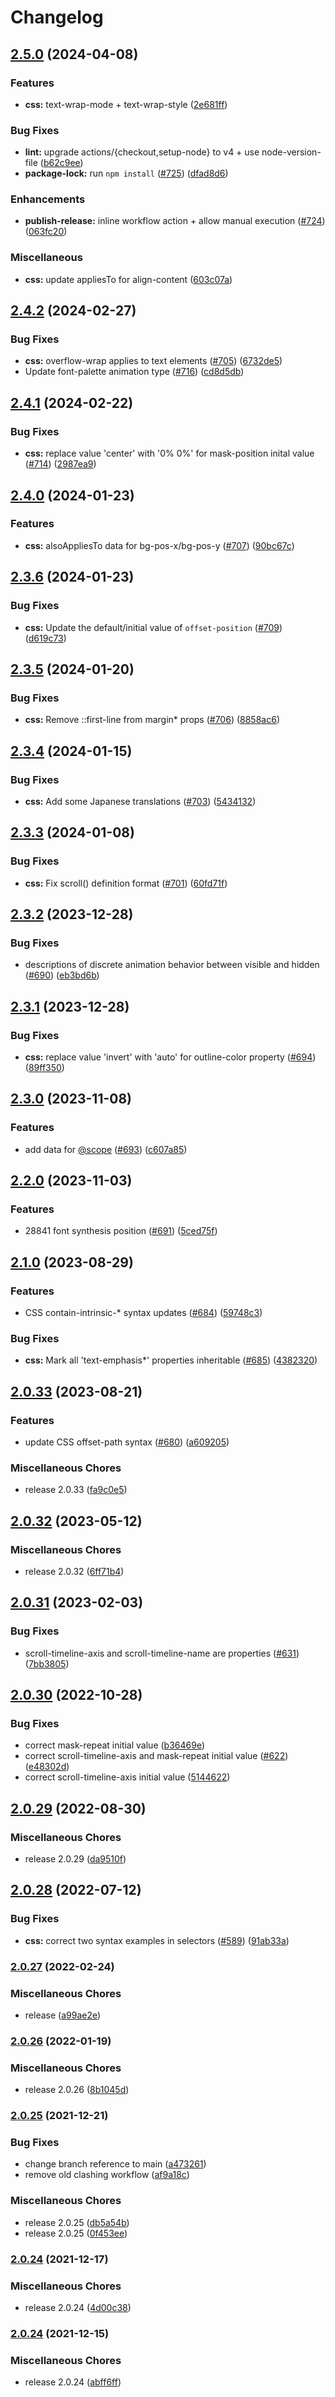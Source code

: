 # Changelog

## [2.5.0](https://github.com/mdn/data/compare/v2.4.2...v2.5.0) (2024-04-08)


### Features

* **css:** text-wrap-mode + text-wrap-style ([2e681ff](https://github.com/mdn/data/commit/2e681ff548d9bbd5a5ba24e128a25d957fdb1eca))


### Bug Fixes

* **lint:** upgrade actions/{checkout,setup-node} to v4 + use node-version-file ([b62c9ee](https://github.com/mdn/data/commit/b62c9ee5a1d4ec3b7fcde9dbdd949559e45d118f))
* **package-lock:** run `npm install` ([#725](https://github.com/mdn/data/issues/725)) ([dfad8d6](https://github.com/mdn/data/commit/dfad8d60036ef78eba506a6f19a7e8ec65581537))


### Enhancements

* **publish-release:** inline workflow action + allow manual execution ([#724](https://github.com/mdn/data/issues/724)) ([063fc20](https://github.com/mdn/data/commit/063fc20dd14c7ae0d95367bc699195cd3cc6f949))


### Miscellaneous

* **css:** update appliesTo for align-content ([603c07a](https://github.com/mdn/data/commit/603c07a8c3fc3365b9fb296ccadf2dd9c18eea0a))

## [2.4.2](https://github.com/mdn/data/compare/v2.4.1...v2.4.2) (2024-02-27)


### Bug Fixes

* **css:** overflow-wrap applies to text elements ([#705](https://github.com/mdn/data/issues/705)) ([6732de5](https://github.com/mdn/data/commit/6732de553d1efcd4019d56db58c829d6a0ee6bc8))
* Update font-palette animation type ([#716](https://github.com/mdn/data/issues/716)) ([cd8d5db](https://github.com/mdn/data/commit/cd8d5db3ae744fbeb3ce7036e5255ae78182b462))

## [2.4.1](https://github.com/mdn/data/compare/v2.4.0...v2.4.1) (2024-02-22)


### Bug Fixes

* **css:** replace value 'center' with '0% 0%' for mask-position inital value ([#714](https://github.com/mdn/data/issues/714)) ([2987ea9](https://github.com/mdn/data/commit/2987ea9827a8e8a29cbae0ed0a6bf02dffab3301))

## [2.4.0](https://github.com/mdn/data/compare/v2.3.6...v2.4.0) (2024-01-23)


### Features

* **css:** alsoAppliesTo data for bg-pos-x/bg-pos-y ([#707](https://github.com/mdn/data/issues/707)) ([90bc67c](https://github.com/mdn/data/commit/90bc67ca14d8c428460bf34db12aae66a8f38580))

## [2.3.6](https://github.com/mdn/data/compare/v2.3.5...v2.3.6) (2024-01-23)


### Bug Fixes

* **css:** Update the default/initial value of `offset-position` ([#709](https://github.com/mdn/data/issues/709)) ([d619c73](https://github.com/mdn/data/commit/d619c737a0eab510c0a4bcf8048b434b0eb4ef0a))

## [2.3.5](https://github.com/mdn/data/compare/v2.3.4...v2.3.5) (2024-01-20)


### Bug Fixes

* **css:** Remove ::first-line from margin* props ([#706](https://github.com/mdn/data/issues/706)) ([8858ac6](https://github.com/mdn/data/commit/8858ac63fca5127b9137413338a852f2b251cf50))

## [2.3.4](https://github.com/mdn/data/compare/v2.3.3...v2.3.4) (2024-01-15)


### Bug Fixes

* **css:** Add some Japanese translations ([#703](https://github.com/mdn/data/issues/703)) ([5434132](https://github.com/mdn/data/commit/54341321de6fde13e2b8fba92621dad7ba3bd00f))

## [2.3.3](https://github.com/mdn/data/compare/v2.3.2...v2.3.3) (2024-01-08)


### Bug Fixes

* **css:** Fix scroll() definition format ([#701](https://github.com/mdn/data/issues/701)) ([60fd71f](https://github.com/mdn/data/commit/60fd71fd064c243cfc7a96e8aef4fef7994cc8b9))

## [2.3.2](https://github.com/mdn/data/compare/v2.3.1...v2.3.2) (2023-12-28)


### Bug Fixes

* descriptions of discrete animation behavior between visible and hidden ([#690](https://github.com/mdn/data/issues/690)) ([eb3bd6b](https://github.com/mdn/data/commit/eb3bd6beb1f3f1fbac11a1763aaf8b2c136ac356))

## [2.3.1](https://github.com/mdn/data/compare/v2.3.0...v2.3.1) (2023-12-28)


### Bug Fixes

* **css:** replace value 'invert' with 'auto' for outline-color property ([#694](https://github.com/mdn/data/issues/694)) ([89ff350](https://github.com/mdn/data/commit/89ff35078e47377f2175702cd83f08fe5d4f45bc))

## [2.3.0](https://github.com/mdn/data/compare/v2.2.0...v2.3.0) (2023-11-08)


### Features

* add data for [@scope](https://github.com/scope) ([#693](https://github.com/mdn/data/issues/693)) ([c607a85](https://github.com/mdn/data/commit/c607a85f66e4137e1790cdac8e39c3a09a038848))

## [2.2.0](https://github.com/mdn/data/compare/v2.1.0...v2.2.0) (2023-11-03)


### Features

* 28841 font synthesis position ([#691](https://github.com/mdn/data/issues/691)) ([5ced75f](https://github.com/mdn/data/commit/5ced75feb9c1c7096c3ce7b2844fa29104d5f3cb))

## [2.1.0](https://github.com/mdn/data/compare/v2.0.33...v2.1.0) (2023-08-29)


### Features

* CSS contain-intrinsic-* syntax updates ([#684](https://github.com/mdn/data/issues/684)) ([59748c3](https://github.com/mdn/data/commit/59748c3705842f6ef78622e38c208eb5b9f6e6b8))


### Bug Fixes

* **css:** Mark all 'text-emphasis*' properties inheritable ([#685](https://github.com/mdn/data/issues/685)) ([4382320](https://github.com/mdn/data/commit/4382320919e033de157f923172f3877045493951))

## [2.0.33](https://github.com/mdn/data/compare/v2.0.32...v2.0.33) (2023-08-21)


### Features

* update CSS offset-path syntax ([#680](https://github.com/mdn/data/issues/680)) ([a609205](https://github.com/mdn/data/commit/a6092053a42f8ae15c3d16148980e22dffa41634))


### Miscellaneous Chores

* release 2.0.33 ([fa9c0e5](https://github.com/mdn/data/commit/fa9c0e5fb5bf95df0daa6689c0bc7cf874bda0e6))

## [2.0.32](https://github.com/mdn/data/compare/v2.0.32...v2.0.32) (2023-05-12)


### Miscellaneous Chores

* release 2.0.32 ([6ff71b4](https://github.com/mdn/data/commit/6ff71b4956f7d3ad3fe5fd27cdd84881da8fc0a4))

## [2.0.31](https://github.com/mdn/data/compare/v2.0.30...v2.0.31) (2023-02-03)


### Bug Fixes

* scroll-timeline-axis and scroll-timeline-name are properties ([#631](https://github.com/mdn/data/issues/631)) ([7bb3805](https://github.com/mdn/data/commit/7bb3805b883fd75f79826bd5cd1582e1cc1bcc55))

## [2.0.30](https://github.com/mdn/data/compare/v2.0.29...v2.0.30) (2022-10-28)


### Bug Fixes

* correct mask-repeat initial value ([b36469e](https://github.com/mdn/data/commit/b36469e253ba551ba2a5a9738b814522309e5f6a))
* correct scroll-timeline-axis and mask-repeat initial value ([#622](https://github.com/mdn/data/issues/622)) ([e48302d](https://github.com/mdn/data/commit/e48302df0348c753db319c059cd5827b3603807d))
* correct scroll-timeline-axis initial value ([5144622](https://github.com/mdn/data/commit/51446221397120b25d39125bb608a2572c47b0d2))

## [2.0.29](https://github.com/mdn/data/compare/v2.0.28...v2.0.29) (2022-08-30)


### Miscellaneous Chores

* release 2.0.29 ([da9510f](https://github.com/mdn/data/commit/da9510f7c6cbb79e6eeda6dda51bc39358301ea6))

## [2.0.28](https://github.com/mdn/data/compare/v2.0.27...v2.0.28) (2022-07-12)


### Bug Fixes

* **css:** correct two syntax examples in selectors ([#589](https://github.com/mdn/data/issues/589)) ([91ab33a](https://github.com/mdn/data/commit/91ab33a40bf2dfd75286a01785453705105533e8))

### [2.0.27](https://github.com/mdn/data/compare/v2.0.26...v2.0.27) (2022-02-24)


### Miscellaneous Chores

* release ([a99ae2e](https://github.com/mdn/data/commit/a99ae2ebfeb930524c18f8d46954e8e32ab6b630))

### [2.0.26](https://www.github.com/mdn/data/compare/v2.0.25...v2.0.26) (2022-01-19)


### Miscellaneous Chores

* release 2.0.26 ([8b1045d](https://www.github.com/mdn/data/commit/8b1045dc488c7b278c933143efd1bdba75b6832f))

### [2.0.25](https://www.github.com/mdn/data/compare/v2.0.24...v2.0.25) (2021-12-21)


### Bug Fixes

* change branch reference to main ([a473261](https://www.github.com/mdn/data/commit/a473261308cf82ee387cec886c70ef3d570fc957))
* remove old clashing workflow ([af9a18c](https://www.github.com/mdn/data/commit/af9a18ce3af2cbca83582debf3c3d3fc0ace7402))


### Miscellaneous Chores

* release 2.0.25 ([db5a54b](https://www.github.com/mdn/data/commit/db5a54ba4f3c28b52d0801e115fd5ff0a0052743))
* release 2.0.25 ([0f453ee](https://www.github.com/mdn/data/commit/0f453eedadbd9065d552203260210bdfafa9d7ff))

### [2.0.24](https://www.github.com/mdn/data/compare/v2.0.24...v2.0.24) (2021-12-17)


### Miscellaneous Chores

* release 2.0.24 ([4d00c38](https://www.github.com/mdn/data/commit/4d00c386efe1cfbf536bb3bc80fed6d687f9ad04))

### [2.0.24](https://www.github.com/mdn/data/compare/v2.0.23...v2.0.24) (2021-12-15)


### Miscellaneous Chores

* release 2.0.24 ([abff6ff](https://www.github.com/mdn/data/commit/abff6ff0fb88e834c65a2cc05f346b105a9b2e99))
